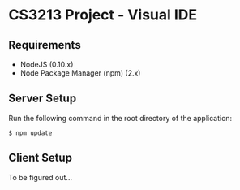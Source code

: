 # CS3213 Project - Visual IDE

## Requirements
* NodeJS (0.10.x)
* Node Package Manager (npm) (2.x)

## Server Setup
Run the following command in the root directory of the application:
```
$ npm update
```

## Client Setup
To be figured out...
